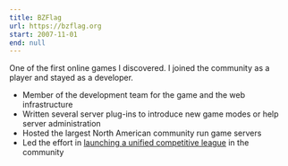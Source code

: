 ```yaml
---
title: BZFlag
url: https://bzflag.org
start: 2007-11-01
end: null
---
```


One of the first online games I discovered. I joined the community as a player and stayed as a developer.

- Member of the development team for the game and the web infrastructure
- Written several server plug-ins to introduce new game modes or help server administration
- Hosted the largest North American community run game servers
- Led the effort in [launching a unified competitive league](https://forums.bzflag.org/viewtopic.php?f=114&t=19187) in the community
